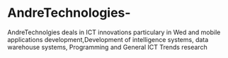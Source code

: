 # AndreTechnologies-
AndreTechnolgies deals in ICT innovations particulary in Wed and mobile applications development,Development of intelligence systems, data warehouse systems, Programming and General ICT  Trends research
